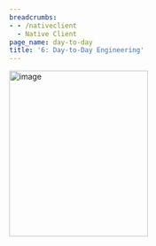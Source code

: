 ```yaml
---
breadcrumbs:
- - /nativeclient
  - Native Client
page_name: day-to-day
title: '6: Day-to-Day Engineering'
---
```


<img alt="image" src="http://www.google.com/chart" height=300 width=250>